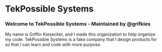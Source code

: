 # TekPossible Systems

### Welcome to TekPossible Systems - Maintained by @grifkies

My name is Griffin Kiesecker, and I made this organization to help organize my code. TekPossible Systems is a fake company that I design products for so that I can learn and code with more purpose.  
